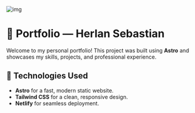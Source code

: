 
![img](https://i.imgur.com/jaUe3V6.png)

# 🌟 Portfolio — Herlan Sebastian

Welcome to my personal portfolio! This project was built using **Astro** and showcases my skills, projects, and professional experience.  

## 🚀 Technologies Used  
- **Astro** for a fast, modern static website.  
- **Tailwind CSS** for a clean, responsive design.  
- **Netlify** for seamless deployment.  

